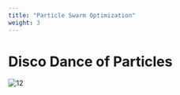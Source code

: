 ```yaml
---
title: "Particle Swarm Optimization"
weight: 3
---
```


# **Disco Dance of Particles**

![12](https://gbhat.com/assets/gifs/pso_nonconvex.gif)
